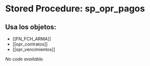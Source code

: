 # Stored Procedure: sp_opr_pagos

## Usa los objetos:
- [[FN_FCH_ARMA]]
- [[opr_contratos]]
- [[opr_vencimientos]]

*No code available.*
